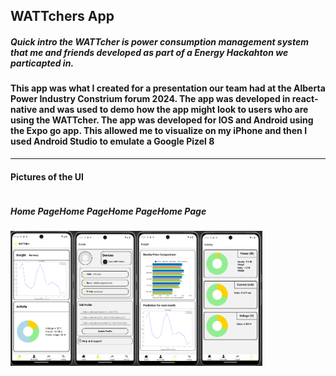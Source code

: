 <h2>WATTchers App</h2>
<h5><em>Quick intro the WATTcher is power consumption management system that me and friends developed as part of a Energy Hackahton we particapted in.</em></h5>
<h4>This app was what I created for a presentation our team had at the Alberta Power Industry Constrium forum 2024. The app was developed in react-native and was used to demo how the app might look to users who are using the WATTcher. The app was developed for IOS and Android using the Expo go app. This allowed me to visualize on my iPhone and then I used Android Studio to emulate a Google Pizel 8</h4>

***

<h4><strong>Pictures of the UI</strong></h4>
<div style = "display: flex;">
    <h5>Home Page</h5>
    <h5>Home Page</h5>
    <h5>Home Page</h5>
    <h5>Home Page</h5>
</div>
<div style="display: flex;">
    <img src="https://github.com/jayyy044/WATTchers-App/blob/main/assets/android1.png" alt="Home Page" style="width: 20%;,  height:20%">
    <img src="https://github.com/jayyy044/WATTchers-App/blob/main/assets/android2.png" alt="Profile Page" style="width: 20%;,  height:20%">
    <img src="https://github.com/jayyy044/WATTchers-App/blob/main/assets/android3.png" alt="Insight Page" style="width: 20%;,  height:20%">
    <img src="https://github.com/jayyy044/WATTchers-App/blob/main/assets/android4.png" alt="Activity Page" style="width: 20%;,  height:20%">
</div>
